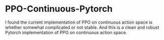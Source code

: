 # PPO-Continuous-Pytorch
I found the current implementation of PPO on continuous action space is whether somewhat complicated or not stable.
And this is a clean and robust Pytorch implementation of PPO on continuous action space.
